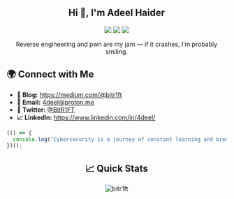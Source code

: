 <h2 align="center">Hi 👋, I'm Adeel Haider</h2>

<p align="center">
  <img src="https://img.shields.io/badge/cybersecurity-%2314354C.svg?&style=for-the-badge&logo=cybersecurity&logoColor=white"/>
  <img src="https://img.shields.io/badge/c++-%2300599C.svg?&style=for-the-badge&logo=c%2B%2B&logoColor=white"/>
  <img src="https://img.shields.io/badge/python-%233776AB.svg?&style=for-the-badge&logo=python&logoColor=white"/>
</p>

<p align="center">Reverse engineering and pwn are my jam — if it crashes, I’m probably smiling.</p>





## 🌍 **Connect with Me**
<ul>
  <li><b>📜 Blog:</b> <a href="https://medium.com/@bitr1ft" target="_blank">https://medium.com/@bitr1ft</a></li>
  <li><b>📩 Email:</b> <a href="mailto:4deel@proton.me">4deel@proton.me</a></li>
  <li><b>💬 Twitter:</b> <a href="https://x.com/BitR1FT" target="_blank">@BitR1FT</a></li>
  <li><b>📈 LinkedIn:</b> <a href="https://www.linkedin.com/in/4deel/" target="_blank">https://www.linkedin.com/in/4deel/</a></li>
</ul>

```javascript
(() => {
  console.log("Cybersecurity is a journey of constant learning and breaking!");
})();
```

<h2 align="center"> 📈 Quick Stats </h2> 
<p align="center">
<img src="https://github-readme-stats.vercel.app/api?username=bitr1ft&show_icons=true&locale=en" alt="bitr1ft" >
</p>

